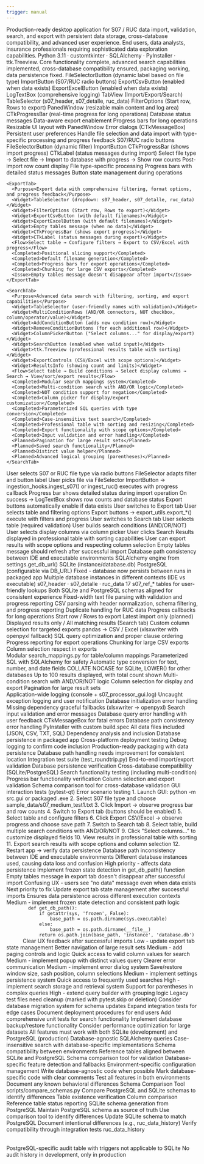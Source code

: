 ```yaml
---
trigger: manual
---
```


<GuiContext version="5">

  <!-- ───────────────────────── 1  PURPOSE & SCOPE ───────────────────────── -->
  <Purpose>
    <Goal>Production-ready desktop application for S07 / RUC data import, validation, search, and export with persistent data storage, cross-database compatibility, and advanced user experience.</Goal>
    <Audience>End users, data analysts, insurance professionals requiring sophisticated data exploration capabilities.</Audience>
    <Stack>Python 3.11 · customtkinter · SQLAlchemy · PyInstaller · ttk.Treeview.</Stack>
    <Status>Core functionality complete, advanced search capabilities implemented, cross-database compatibility ensured, packaging working, data persistence fixed.</Status>
  </Purpose>

  <!-- ──────────────────────── 2  MAIN SCREENS / WIDGETS ─────────────────── -->
  <Screens>
    <MainWindow file="src/gui/main_window.py">
      <Widget>FileSelectorButton (dynamic label based on file type)</Widget>
      <Widget>ImportButton (S07/RUC radio buttons)</Widget>
      <Widget>ExportCsvButton (enabled when data exists)</Widget>
      <Widget>ExportExcelButton (enabled when data exists)</Widget>
      <Widget>LogTextBox (comprehensive logging)</Widget>
      <Widget>TabView (Import/Export/Search)</Widget>
      <Widget>TableSelector (s07_header, s07_detalle, ruc_data)</Widget>
      <Widget>FilterOptions (Start row, Rows to export)</Widget>
      <Widget>PanedWindow (resizable main content and log area)</Widget>
      <Widget>CTkProgressBar (real-time progress for long operations)</Widget>
      <Completed>Database status messages</Completed>
      <Completed>Data-aware export enablement</Completed>
      <Completed>Progress bars for long operations</Completed>
      <Completed>Resizable UI layout with PanedWindow</Completed>
      <Planned>Error dialogs (CTkMessageBox)</Planned>
      <Planned>Persistent user preferences</Planned>
    </MainWindow>
  </Screens>

  <!-- ─────────────────────────── 3  TABS ──────────────────────────── -->
  <Tabs>
    <ImportTab>
      <Purpose>Handle file selection and data import with type-specific processing and progress feedback</Purpose>
      <Widget>S07/RUC radio buttons</Widget>
      <Widget>FileSelectorButton (dynamic filter)</Widget>
      <Widget>ImportButton</Widget>
      <Widget>CTkProgressBar (shows import progress)</Widget>
      <Widget>CTkLabel (status messages during import)</Widget>
      <Flow>Select file type → Select file → Import to database with progress → Show row counts</Flow>
      <Completed>Post-import row count display</Completed>
      <Completed>File type-specific processing</Completed>
      <Completed>Progress bars with detailed status messages</Completed>
      <Completed>Button state management during operations</Completed>
    </ImportTab>
    
    <ExportTab>
      <Purpose>Export data with comprehensive filtering, format options, and progress feedback</Purpose>
      <Widget>TableSelector (dropdown: s07_header, s07_detalle, ruc_data)</Widget>
      <Widget>FilterOptions (Start row, Rows to export)</Widget>
      <Widget>ExportCsvButton (with default filenames)</Widget>
      <Widget>ExportExcelButton (with default filenames)</Widget>
      <Widget>Empty tables message (when no data)</Widget>
      <Widget>CTkProgressBar (shows export progress)</Widget>
      <Widget>CTkLabel (status messages during export)</Widget>
      <Flow>Select table → Configure filters → Export to CSV/Excel with progress</Flow>
      <Completed>Positional slicing support</Completed>
      <Completed>Default filename generation</Completed>
      <Completed>Progress bars for export operations</Completed>
      <Completed>Chunking for large CSV exports</Completed>
      <Issue>Empty tables message doesn't disappear after import</Issue>
    </ExportTab>

    <SearchTab>
      <Purpose>Advanced data search with filtering, sorting, and export capabilities</Purpose>
      <Widget>TableSelector (user-friendly names with validation)</Widget>
      <Widget>MultiConditionRows (AND/OR connectors, NOT checkbox, column/operator/value)</Widget>
      <Widget>AddConditionButton (adds new condition row)</Widget>
      <Widget>RemoveConditionButtons (for each additional row)</Widget>
      <Widget>ColumnPickerButton ("Select columns..." for display/export)</Widget>
      <Widget>SearchButton (enabled when valid input)</Widget>
      <Widget>ttk.Treeview (professional results table with sorting)</Widget>
      <Widget>ExportControls (CSV/Excel with scope options)</Widget>
      <Widget>ResultsInfo (showing count and limits)</Widget>
      <Flow>Select table → Build conditions → Select display columns → Search → View/sort/export results</Flow>
      <Completed>Modular search mappings system</Completed>
      <Completed>Multi-condition search with AND/OR logic</Completed>
      <Completed>NOT condition support for negation</Completed>
      <Completed>Column picker for display/export customization</Completed>
      <Completed>Parameterized SQL queries with type conversion</Completed>
      <Completed>Case-insensitive text search</Completed>
      <Completed>Professional table with sorting and resizing</Completed>
      <Completed>Export functionality with scope options</Completed>
      <Completed>Input validation and error handling</Completed>
      <Planned>Pagination for large result sets</Planned>
      <Planned>Saved search functionality</Planned>
      <Planned>Distinct value helper</Planned>
      <Planned>Advanced logical grouping (parentheses)</Planned>
    </SearchTab>
  </Tabs>

  <!-- ─────────────────────────── 4  EVENT FLOW ──────────────────────────── -->
  <EventFlow>
    <Step>User selects S07 or RUC file type via radio buttons</Step>
    <Step>FileSelector adapts filter and button label</Step>
    <Step>User picks file via FileSelector</Step>
    <Step>ImportButton → ingestion_hooks.ingest_s07() or ingest_ruc() executes with progress callback</Step>
    <Step>Progress bar shows detailed status during import operation</Step>
    <Step>On success → LogTextBox shows row counts and database status</Step>
    <Step>Export buttons automatically enable if data exists</Step>
    <Step>User switches to Export tab</Step>
    <Step>User selects table and filtering options</Step>
    <Step>Export buttons → export_utils.export_*() execute with filters and progress</Step>
    <Step>User switches to Search tab</Step>
    <Step>User selects table (required validation)</Step>
    <Step>User builds search conditions (AND/OR/NOT)</Step>
    <Step>User selects display columns via column picker</Step>
    <Step>User clicks Search</Step>
    <Step>Results displayed in professional table with sorting capabilities</Step>
    <Step>User can export results with scope options and respecting column selection</Step>
    <Issue>Empty tables message should refresh after successful import</Issue>
    <Issue>Database path consistency between IDE and executable environments</Issue>
  </EventFlow>

  <!-- ───────────────────────── 5  DATA INTERACTION ──────────────────────── -->
  <DataInteraction>
    <Engine>SQLAlchemy engine from settings.get_db_url()</Engine>
    <Database>
      <Development>SQLite (instance/database.db)</Development>
      <Production>PostgreSQL (configurable via DB_URL)</Production>
      <Persistence>Fixed - database now persists between runs in packaged app</Persistence>
      <Issue>Multiple database instances in different contexts (IDE vs executable)</Issue>
    </Database>
    <Tables>
      <MainTables>s07_header · s07_detalle · ruc_data</MainTables>
      <ReferenceTables>17 s07_ref_* tables for user-friendly lookups</ReferenceTables>
      <CrossDatabaseCompatibility>Both SQLite and PostgreSQL schemas aligned for consistent experience</CrossDatabaseCompatibility>
    </Tables>
    <Import>
      <S07>Fixed-width text file parsing with validation and progress reporting</S07>
      <RUC>CSV parsing with header normalization, schema filtering, and progress reporting</RUC>
      <Completed>Duplicate handling for RUC data</Completed>
      <Completed>Progress callbacks for long operations</Completed>
    </Import>
    <Export>
      <Options>
        <PositionalSlicing>Start row / Rows to export</PositionalSlicing>
        <HeaderFiltering>Latest import only (planned)</HeaderFiltering>
        <ScopeOptions>Displayed results only / All matching results (Search tab)</ScopeOptions>
        <ColumnSelection>Custom column selection for targeted exports</ColumnSelection>
      </Options>
      <Formats>pandas → CSV / Excel (xlsxwriter with openpyxl fallback)</Formats>
      <Completed>SQL query optimization and proper clause ordering</Completed>
      <Completed>Progress reporting for export operations</Completed>
      <Completed>Chunking for large CSV exports</Completed>
      <Completed>Column selection respect in exports</Completed>
    </Export>
    <Search>
      <Implementation>Modular search_mappings.py for table/column mappings</Implementation>
      <QueryBuilding>Parameterized SQL with SQLAlchemy for safety</QueryBuilding>
      <TypeHandling>Automatic type conversion for text, number, and date fields</TypeHandling>
      <CaseInsensitive>COLLATE NOCASE for SQLite, LOWER() for other databases</CaseInsensitive>
      <ResultLimit>Up to 100 results displayed, with total count shown</ResultLimit>
      <Completed>Multi-condition search with AND/OR/NOT logic</Completed>
      <Completed>Column selection for display and export</Completed>
      <Planned>Pagination for large result sets</Planned>
    </Search>
  </DataInteraction>

  <!-- ──────────────────────── 6  ERROR HANDLING ─────────────────────────── -->
  <ErrorHandling>
    <Completed>Application-wide logging (console + s07_processor_gui.log)</Completed>
    <Completed>Uncaught exception logging and user notification</Completed>
    <Completed>Database initialization error handling</Completed>
    <Completed>Missing dependency graceful fallbacks (xlsxwriter → openpyxl)</Completed>
    <Completed>Search input validation and error messages</Completed>
    <Completed>Database query error handling with user feedback</Completed>
    <Planned>CTkMessageBox for fatal errors</Planned>
    <Planned>Database path consistency error handling</Planned>
  </ErrorHandling>

  <!-- ───────────────────────── 7  PACKAGING & DEPLOYMENT ─────────────────────────── -->
  <Packaging>
    <Tool>PyInstaller with custom build.spec</Tool>
    <Completed>All data files included (JSON, CSV, TXT, SQL)</Completed>
    <Completed>Dependency analysis and inclusion</Completed>
    <Completed>Database persistence in packaged app</Completed>
    <Completed>Cross-platform deployment testing</Completed>
    <Completed>Debug logging to confirm code inclusion</Completed>
    <Status>Production-ready packaging with data persistence</Status>
    <Issue>Database path handling needs improvement for consistent location</Issue>
  </Packaging>

  <!-- ───────────────────────── 8  TESTING & VALIDATION ─────────────────────────── -->
  <Testing>
    <Completed>Integration test suite (test_roundtrip.py)</Completed>
    <Completed>End-to-end import/export validation</Completed>
    <Completed>Database persistence verification</Completed>
    <Completed>Cross-database compatibility (SQLite/PostgreSQL)</Completed>
    <Completed>Search functionality testing (including multi-condition)</Completed>
    <Completed>Progress bar functionality verification</Completed>
    <Completed>Column selection and export validation</Completed>
    <Completed>Schema comparison tool for cross-database validation</Completed>
    <Planned>GUI interaction tests (pytest-qt)</Planned>
    <Planned>Error scenario testing</Planned>
  </Testing>

  <!-- ───────────────────────── 9  DEMO WORKFLOW ─────────────────────────── -->
  <Workflow>
    <Step>1. Launch GUI: python -m src.gui or packaged .exe</Step>
    <Step>2. Select S07 file type and choose sample_data/s07_medium_test1.txt</Step>
    <Step>3. Click Import → observe progress bar and row counts</Step>
    <Step>4. Switch to Export tab (buttons should be enabled)</Step>
    <Step>5. Select table and configure filters</Step>
    <Step>6. Click Export CSV/Excel → observe progress and choose save path</Step>
    <Step>7. Switch to Search tab</Step>
    <Step>8. Select table, build multiple search conditions with AND/OR/NOT</Step>
    <Step>9. Click "Select columns..." to customize displayed fields</Step>
    <Step>10. View results in professional table with sorting</Step>
    <Step>11. Export search results with scope options and column selection</Step>
    <Step>12. Restart app → verify data persistence</Step>
  </Workflow>

  <!-- ─────────────────────── 10  CURRENT ISSUES & PRIORITIES ─────────────────────────────── -->
  <CurrentIssues>
    <Critical>
      <Issue>Database path inconsistency between IDE and executable environments</Issue>
      <Impact>Different database instances used, causing data loss and confusion</Impact>
      <Status>High priority - affects data persistence</Status>
      <Solution>Implement frozen state detection in get_db_path() function</Solution>
    </Critical>
    <High>
      <Issue>Empty tables message in export tab doesn't disappear after successful import</Issue>
      <Impact>Confusing UX - users see "no data" message even when data exists</Impact>
      <Status>Next priority to fix</Status>
      <Solution>Update export tab state management after successful imports</Solution>
    </High>
  </CurrentIssues>

  <NextSteps priority="high">
    <Item>
      <Title>Fix database path consistency</Title>
      <Benefit>Ensures data persistence across different execution contexts</Benefit>
      <Effort>Medium - implement frozen state detection and consistent path logic</Effort>
      <Code>
        def get_db_path():
            if getattr(sys, 'frozen', False):
                base_path = os.path.dirname(sys.executable)
            else:
                base_path = os.path.dirname(__file__)
            return os.path.join(base_path, 'instance', 'database.db')
      </Code>
    </Item>
    <Item>
      <Title>Fix empty tables message refresh</Title>
      <Benefit>Clear UX feedback after successful imports</Benefit>
      <Effort>Low - update export tab state management</Effort>
    </Item>
    <Item>
      <Title>Implement result pagination</Title>
      <Benefit>Better navigation of large result sets</Benefit>
      <Effort>Medium - add paging controls and logic</Effort>
    </Item>
    <Item>
      <Title>Add distinct value helper</Title>
      <Benefit>Quick access to valid column values for search</Benefit>
      <Effort>Medium - implement popup with distinct values query</Effort>
    </Item>
  </NextSteps>

  <NextSteps priority="medium">
    <Item>
      <Title>Error dialogs with CTkMessageBox</Title>
      <Benefit>Clearer error communication</Benefit>
      <Effort>Medium - implement error dialog system</Effort>
    </Item>
    <Item>
      <Title>Persistent user preferences</Title>
      <Benefit>Save/restore window size, sash position, column selections</Benefit>
      <Effort>Medium - implement settings persistence system</Effort>
    </Item>
    <Item>
      <Title>Saved/recent queries</Title>
      <Benefit>Quick access to frequently used searches</Benefit>
      <Effort>High - implement search storage and retrieval system</Effort>
    </Item>
    <Item>
      <Title>Advanced logical grouping</Title>
      <Benefit>Support for parentheses in complex queries</Benefit>
      <Effort>High - extend query builder with grouping logic</Effort>
    </Item>
  </NextSteps>

  <!-- ─────────────────────── 11  TECHNICAL DEBT & CLEANUP ─────────────────────────────── -->
  <TechnicalDebt>
    <Item>Legacy test files need cleanup (marked with pytest.skip or deletion)</Item>
    <Item>Consider database migration system for schema updates</Item>
    <Item>Expand integration tests for edge cases</Item>
    <Item>Document deployment procedures for end users</Item>
    <Item>Add comprehensive unit tests for search functionality</Item>
    <Item>Implement database backup/restore functionality</Item>
    <Item>Consider performance optimization for large datasets</Item>
  </TechnicalDebt>

  <!-- ─────────────────────── 12  CROSS-DATABASE COMPATIBILITY ─────────────────────────────── -->
  <CrossDatabaseCompatibility>
    <Requirement>All features must work with both SQLite (development) and PostgreSQL (production)</Requirement>
    <Completed>Database-agnostic SQLAlchemy queries</Completed>
    <Completed>Case-insensitive search with database-specific implementations</Completed>
    <Completed>Schema compatibility between environments</Completed>
    <Completed>Reference tables aligned between SQLite and PostgreSQL</Completed>
    <Completed>Schema comparison tool for validation</Completed>
    <Planned>Database-specific feature detection and fallbacks</Planned>
    <Planned>Environment-specific configuration management</Planned>
    <Guidelines>
      <Rule>Write database-agnostic code when possible</Rule>
      <Rule>Mark database-specific code with clear comments</Rule>
      <Rule>Test all features in both environments</Rule>
      <Rule>Document any known behavioral differences</Rule>
    </Guidelines>
  </CrossDatabaseCompatibility>

  <!-- ─────────────────────── 13  SCHEMA MANAGEMENT ─────────────────────────────── -->
  <SchemaManagement>
    <Tools>
      <Tool>
        <Name>Schema Comparison Tool</Name>
        <Path>scripts/compare_schemas.py</Path>
        <Purpose>Compare PostgreSQL and SQLite schemas to identify differences</Purpose>
        <Features>
          <Feature>Table existence verification</Feature>
          <Feature>Column comparison</Feature>
          <Feature>Reference table status reporting</Feature>
          <Feature>SQLite schema generation from PostgreSQL</Feature>
        </Features>
      </Tool>
    </Tools>
    <Strategy>
      <Step>Maintain PostgreSQL schema as source of truth</Step>
      <Step>Use comparison tool to identify differences</Step>
      <Step>Update SQLite schema to match PostgreSQL</Step>
      <Step>Document intentional differences (e.g., ruc_data_history)</Step>
      <Step>Verify compatibility through integration tests</Step>
    </Strategy>
    <IntentionalDifferences>
      <Difference>
        <Table>ruc_data_history</Table>
        <Reason>PostgreSQL-specific audit table with triggers not applicable to SQLite</Reason>
        <Impact>No audit history in development, only in production</Impact>
      </Difference>
    </IntentionalDifferences>
  </SchemaManagement>

</GuiContext> 